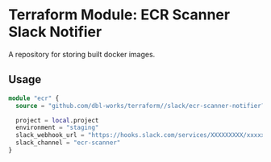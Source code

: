 # Terraform Module: ECR Scanner Slack Notifier

A repository for storing built docker images.


## Usage

```terraform
module "ecr" {
  source = "github.com/dbl-works/terraform//slack/ecr-scanner-notifier?ref=v2023.03.06"

  project = local.project
  environment = "staging"
  slack_webhook_url = "https://hooks.slack.com/services/XXXXXXXXX/xxxxxxxxxxxxxxxxxxxxxxxxxxxxxxxxxxxx"
  slack_channel = "ecr-scanner"
}
```
